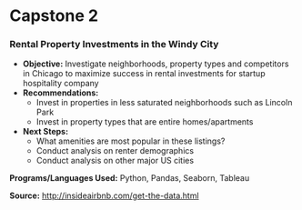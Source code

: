 # Capstone 2
### Rental Property Investments in the Windy City ###

 * **Objective:** Investigate neighborhoods, property types and competitors in Chicago to maximize success in rental investments for startup hospitality company
 * **Recommendations:**
    * Invest in properties in less saturated neighborhoods such as Lincoln Park
    * Invest in property types that are entire homes/apartments 
 * **Next Steps:**
    * What amenities are most popular in these listings?
    * Conduct analysis on renter demographics
    * Conduct analysis on other major US cities

 **Programs/Languages Used:** Python, Pandas, Seaborn, Tableau

 **Source:** http://insideairbnb.com/get-the-data.html

